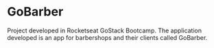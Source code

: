 # GoBarber

 Project developed in Rocketseat GoStack Bootcamp. The application developed is an app for barbershops and their clients called GoBarber.
